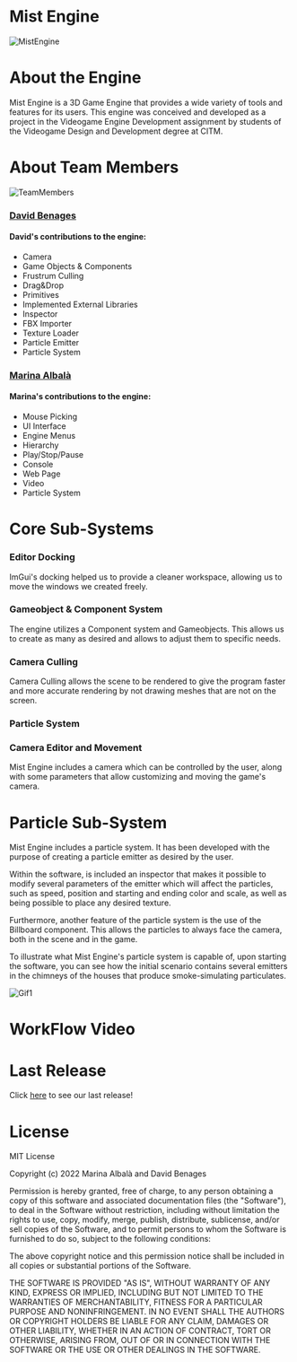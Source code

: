 # **Mist Engine**
![MistEngine](https://github.com/Vizalt/MistEngine/blob/main/docs/images/HeaderMist.PNG?raw=true)
# **About the Engine**
Mist Engine is a 3D Game Engine that provides a wide variety of tools and features for its users. This engine was conceived and developed as a project in the Videogame Engine Development assignment by students of the Videogame Design and Development degree at CITM.

# **About Team Members**
![TeamMembers](https://user-images.githubusercontent.com/70697960/212539542-bb666527-98be-4619-bb5e-16c2c3f60e6b.jpeg)

### **[David Benages](https://github.com/Divangus)**
#### David's contributions to the engine:
- Camera
- Game Objects & Components
- Frustrum Culling
- Drag&Drop
- Primitives
- Implemented External Libraries
- Inspector
- FBX Importer
- Texture Loader
- Particle Emitter
- Particle System

### **[Marina Albalà](https://github.com/Vizalt)**
#### Marina's contributions to the engine:
- Mouse Picking
- UI Interface
- Engine Menus
- Hierarchy
- Play/Stop/Pause
- Console
- Web Page
- Video
- Particle System


# **Core Sub-Systems**
### Editor Docking
ImGui's docking helped us to provide a cleaner workspace, allowing us to move the windows we created freely.
### Gameobject & Component System
The engine utilizes a Component system and Gameobjects. This allows us to create as many as desired and allows to adjust them to specific needs.
### Camera Culling
Camera Culling allows the scene to be rendered to give the program faster and more accurate rendering by not drawing meshes that are not on the screen.
### Particle System

### Camera Editor and Movement
Mist Engine includes a camera which can be controlled by the user, along with some parameters that allow customizing and moving the game's camera.

# **Particle Sub-System**
Mist Engine includes a particle system. It has been developed with the purpose of creating a particle emitter as desired by the user.

Within the software, is included an inspector that makes it possible to modify several parameters of the emitter which will affect the particles, such as speed, position and starting and ending color and scale, as well as being possible to place any desired texture.

Furthermore, another feature of the particle system is the use of the Billboard component. This allows the particles to always face the camera, both in the scene and in the game.

To illustrate what Mist Engine's particle system is capable of, upon starting the software, you can see how the initial scenario contains several emitters in the chimneys of the houses that produce smoke-simulating particulates.

![Gif1]()
# **WorkFlow Video**

# **Last Release**
Click [here](https://github.com/Vizalt/MistEngine/releases) to see our last release!

# **License**

MIT License

Copyright (c) 2022 Marina Albalà and David Benages

Permission is hereby granted, free of charge, to any person obtaining a copy
of this software and associated documentation files (the "Software"), to deal
in the Software without restriction, including without limitation the rights
to use, copy, modify, merge, publish, distribute, sublicense, and/or sell
copies of the Software, and to permit persons to whom the Software is
furnished to do so, subject to the following conditions:

The above copyright notice and this permission notice shall be included in all
copies or substantial portions of the Software.

THE SOFTWARE IS PROVIDED "AS IS", WITHOUT WARRANTY OF ANY KIND, EXPRESS OR
IMPLIED, INCLUDING BUT NOT LIMITED TO THE WARRANTIES OF MERCHANTABILITY,
FITNESS FOR A PARTICULAR PURPOSE AND NONINFRINGEMENT. IN NO EVENT SHALL THE
AUTHORS OR COPYRIGHT HOLDERS BE LIABLE FOR ANY CLAIM, DAMAGES OR OTHER
LIABILITY, WHETHER IN AN ACTION OF CONTRACT, TORT OR OTHERWISE, ARISING FROM,
OUT OF OR IN CONNECTION WITH THE SOFTWARE OR THE USE OR OTHER DEALINGS IN THE
SOFTWARE.


